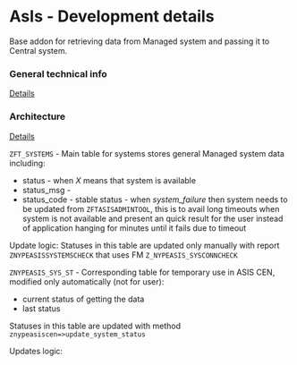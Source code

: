 # AsIs - Development details

Base addon for retrieving data from Managed system and passing it to Central system.

### General technical info
[Details](/tech/asis.md)

### Architecture
[Details](dev/arch/asis.pptx)

`ZFT_SYSTEMS` - Main table for systems
stores general Managed system data including:
- status - when *X* means that system is available
- status_msg - 
- status_code - stable status - when *system_failure* then system needs to be updated from `ZFTASISADMINTOOL`, this is to avail long timeouts when system is not available and present an quick result for the user instead of application hanging for minutes until it fails due to timeout

Update logic:
Statuses in this table are updated only manually with report `ZNYPEASISSYSTEMSCHECK` that uses FM `Z_NYPEASIS_SYSCONNCHECK`

`ZNYPEASIS_SYS_ST` - Corresponding table for temporary use in ASIS CEN, modified only automatically (not for user):
- current status of getting the data
- last status

Statuses in this table are updated with method `znypeasiscen=>update_system_status`

Updates logic:
